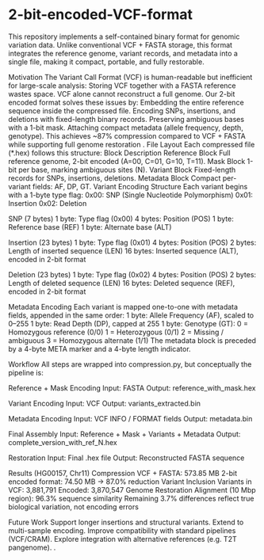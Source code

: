 # 2-bit-encoded-VCF-format

This repository implements a self-contained binary format for genomic variation data. Unlike conventional VCF + FASTA storage, this format integrates the reference genome, variant records, and metadata into a single file, making it compact, portable, and fully restorable.

Motivation
The Variant Call Format (VCF) is human-readable but inefficient for large-scale analysis:
Storing VCF together with a FASTA reference wastes space.
VCF alone cannot reconstruct a full genome.
Our 2-bit encoded format solves these issues by:
Embedding the entire reference sequence inside the compressed file.
Encoding SNPs, insertions, and deletions with fixed-length binary records.
Preserving ambiguous bases with a 1-bit mask.
Attaching compact metadata (allele frequency, depth, genotype).
This achieves ~87% compression compared to VCF + FASTA while supporting full genome restoration
.
File Layout
Each compressed file (*.hex) follows this structure:
Block	Description
Reference Block	Full reference genome, 2-bit encoded (A=00, C=01, G=10, T=11).
Mask Block	1-bit per base, marking ambiguous sites (N).
Variant Block	Fixed-length records for SNPs, insertions, deletions.
Metadata Block	Compact per-variant fields: AF, DP, GT.
Variant Encoding Structure
Each variant begins with a 1-byte type flag:
0x00: SNP (Single Nucleotide Polymorphism)
0x01: Insertion
0x02: Deletion

SNP (7 bytes)
1 byte: Type flag (0x00)
4 bytes: Position (POS)
1 byte: Reference base (REF)
1 byte: Alternate base (ALT)

Insertion (23 bytes)
1 byte: Type flag (0x01)
4 bytes: Position (POS)
2 bytes: Length of inserted sequence (LEN)
16 bytes: Inserted sequence (ALT), encoded in 2-bit format

Deletion (23 bytes)
1 byte: Type flag (0x02)
4 bytes: Position (POS)
2 bytes: Length of deleted sequence (LEN)
16 bytes: Deleted sequence (REF), encoded in 2-bit format

Metadata Encoding
Each variant is mapped one-to-one with metadata fields, appended in the same order:
1 byte: Allele Frequency (AF), scaled to 0–255
1 byte: Read Depth (DP), capped at 255
1 byte: Genotype (GT):
0 = Homozygous reference (0/0)
1 = Heterozygous (0/1)
2 = Missing / ambiguous
3 = Homozygous alternate (1/1)
The metadata block is preceded by a 4-byte META marker and a 4-byte length indicator.

Workflow
All steps are wrapped into compression.py, but conceptually the pipeline is:

Reference + Mask Encoding
Input: FASTA
Output: reference_with_mask.hex

Variant Encoding
Input: VCF
Output: variants_extracted.bin

Metadata Encoding
Input: VCF INFO / FORMAT fields
Output: metadata.bin

Final Assembly
Input: Reference + Mask + Variants + Metadata
Output: complete_version_with_ref_N.hex

Restoration
Input: Final .hex file
Output: Reconstructed FASTA sequence


Results (HG00157, Chr11)
Compression
VCF + FASTA: 573.85 MB
2-bit encoded format: 74.50 MB
→ 87.0% reduction
Variant Inclusion
Variants in VCF: 3,881,791
Encoded: 3,870,547
Genome Restoration
Alignment (10 Mbp region): 96.3% sequence similarity
Remaining 3.7% differences reflect true biological variation, not encoding errors


Future Work
Support longer insertions and structural variants.
Extend to multi-sample encoding.
Improve compatibility with standard pipelines (VCF/CRAM).
Explore integration with alternative references (e.g. T2T pangenome).
.
